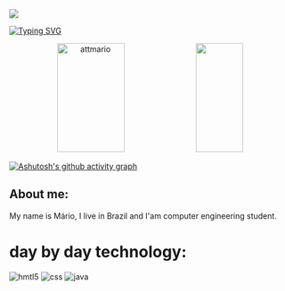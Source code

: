 <img src="https://capsule-render.vercel.app/api?type=waving&color=FF0000&height=110&section=header"/>

[![Typing SVG](https://readme-typing-svg.herokuapp.com/?color=FF0000&size=37&center=true&vCenter=true&width=1000&lines=Hi+everybody!+This+is+my+profile)](https://git.io/typing-svg)

<div align="center">  
  <img width="49%" height="195px" src="https://github-readme-stats.vercel.app/api?username=attmario&show_icons=true&count_private=true&hide_border=true&title_color=FF0000&icon_color=ff91a4&text_color=FF0000&bg_color=FFFFFF" alt="attmario" /> 
  <img width="41%" height="195px" src="https://github-readme-stats.vercel.app/api/top-langs/?username=attmario&layout=compact&hide_border=true&title_color=FF0000&text_color=FF0000&bg_color=FFFFFF" />
</div>

[![Ashutosh's github activity graph](https://github-readme-activity-graph.vercel.app/graph?username=attmario&bg_color=fdfcfc&color=000000&line=000000&point=ff0000&area=true&hide_border=true)](https://github.com/ashutosh00710/github-readme-activity-graph)

## About me:
My name is Mário, I live in Brazil and I'am computer engineering student.

# day by day technology:
<img aling="center" alt="hmtl5" src="https://img.shields.io/badge/HTML5-E34F26?style=for-the-badge&logo=html5&logoColor=white"/>
<img aling="center" alt="css" src="https://img.shields.io/badge/CSS3-1572B6?style=for-the-badge&logo=css3&logoColor=white"/>
<img aling="center" alt="java" src="https://img.shields.io/badge/Java-ED8B00?style=for-the-badge&logo=openjdk&logoColor=white"/>



